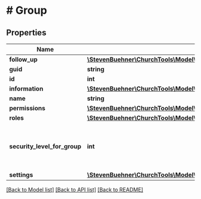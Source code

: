 # # Group

## Properties

Name | Type | Description | Notes
------------ | ------------- | ------------- | -------------
**follow_up** | [**\StevenBuehner\ChurchTools\Model\GetGroups200ResponseDataInnerFollowUp**](GetGroups200ResponseDataInnerFollowUp.md) |  | [optional]
**guid** | **string** |  | [optional]
**id** | **int** |  | [optional]
**information** | [**\StevenBuehner\ChurchTools\Model\GetGroups200ResponseDataInnerInformation**](GetGroups200ResponseDataInnerInformation.md) |  | [optional]
**name** | **string** |  | [optional]
**permissions** | [**\StevenBuehner\ChurchTools\Model\GetGroups200ResponseDataInnerPermissions**](GetGroups200ResponseDataInnerPermissions.md) |  | [optional]
**roles** | [**\StevenBuehner\ChurchTools\Model\GetGroups200ResponseDataInnerRolesInner[]**](GetGroups200ResponseDataInnerRolesInner.md) |  | [optional]
**security_level_for_group** | **int** | You can see group fields up to this security level. | [optional]
**settings** | [**\StevenBuehner\ChurchTools\Model\GetGroups200ResponseDataInnerSettings**](GetGroups200ResponseDataInnerSettings.md) |  | [optional]

[[Back to Model list]](../../README.md#models) [[Back to API list]](../../README.md#endpoints) [[Back to README]](../../README.md)

